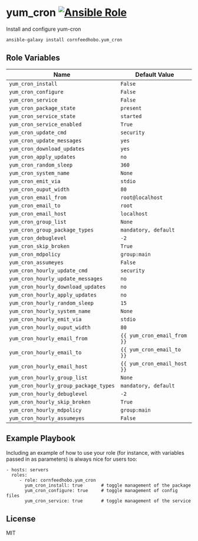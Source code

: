 yum_cron [![Ansible Role](https://img.shields.io/ansible/role/d/33089.svg)](https://galaxy.ansible.com/cornfeedhobo/yum_cron)
========

Install and configure yum-cron

    ansible-galaxy install cornfeedhobo.yum_cron

Role Variables
--------------

|Name|Default Value|
|-|-|
| `yum_cron_install` | `False` |
| `yum_cron_configure` | `False` |
| `yum_cron_service` | `False` |
| `yum_cron_package_state` | `present` |
| `yum_cron_service_state` | `started` |
| `yum_cron_service_enabled` | `True` |
| `yum_cron_update_cmd` | `security` |
| `yum_cron_update_messages` | `yes` |
| `yum_cron_download_updates` | `yes` |
| `yum_cron_apply_updates` | `no` |
| `yum_cron_random_sleep` | `360` |
| `yum_cron_system_name` | `None` |
| `yum_cron_emit_via` | `stdio` |
| `yum_cron_ouput_width` | `80` |
| `yum_cron_email_from` | `root@localhost` |
| `yum_cron_email_to` | `root` |
| `yum_cron_email_host` | `localhost` |
| `yum_cron_group_list` | `None` |
| `yum_cron_group_package_types` | `mandatory, default` |
| `yum_cron_debuglevel` | `-2` |
| `yum_cron_skip_broken` | `True` |
| `yum_cron_mdpolicy` | `group:main` |
| `yum_cron_assumeyes` | `False` |
| `yum_cron_hourly_update_cmd` | `security` |
| `yum_cron_hourly_update_messages` | `no` |
| `yum_cron_hourly_download_updates` | `no` |
| `yum_cron_hourly_apply_updates` | `no` |
| `yum_cron_hourly_random_sleep` | `15` |
| `yum_cron_hourly_system_name` | `None` |
| `yum_cron_hourly_emit_via` | `stdio` |
| `yum_cron_hourly_ouput_width` | `80` |
| `yum_cron_hourly_email_from` | `{{ yum_cron_email_from }}` |
| `yum_cron_hourly_email_to` | `{{ yum_cron_email_to }}` |
| `yum_cron_hourly_email_host` | `{{ yum_cron_email_host }}` |
| `yum_cron_hourly_group_list` | `None` |
| `yum_cron_hourly_group_package_types` | `mandatory, default` |
| `yum_cron_hourly_debuglevel` | `-2` |
| `yum_cron_hourly_skip_broken` | `True` |
| `yum_cron_hourly_mdpolicy` | `group:main` |
| `yum_cron_hourly_assumeyes` | `False` |

Example Playbook
----------------

Including an example of how to use your role (for instance, with variables passed in as parameters) is always nice for users too:

    - hosts: servers
      roles:
         - role: cornfeedhobo.yum_cron
           yum_cron_install: true       # toggle management of the package
           yum_cron_configure: true     # toggle management of config files
           yum_cron_service: true       # toggle management of the service

License
-------

MIT
